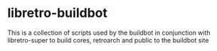 libretro-buildbot
===========
This is a collection of scripts used by the buildbot in conjunction with libretro-super to build cores, retroarch and public to the buildbot site

